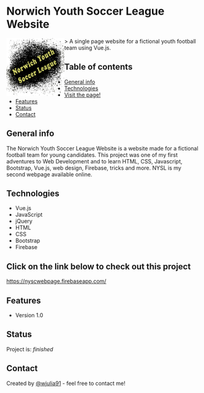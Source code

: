 # Norwich Youth Soccer League Website
<img src="./img/NYSL_logo_05.png" width="30%" height="30%" align="left">
> A single page website for a fictional youth football team using Vue.js. 
 

## Table of contents
* [General info](#general-info)
* [Technologies](#technologies)
* [Visit the page!](#Click-on-the-link-below-to-check-out-this-project)
* [Features](#features)
* [Status](#status)
* [Contact](#contact)

## General info
The Norwich Youth Soccer League Website is a website made for a fictional football team for young candidates. This project was one of my first adventures to Web Development and to learn HTML, CSS, Javascript, Bootstrap, Vue.js, web design, Firebase, tricks and more. NYSL is my second webpage available online.

## Technologies
* Vue.js
* JavaScript
* jQuery
* HTML
* CSS
* Bootstrap
* Firebase

## Click on the link below to check out this project
<a href="https://nyscwebpage.firebaseapp.com/">https://nyscwebpage.firebaseapp.com/</a>

## Features
* Version 1.0

## Status
Project is: _finished_

## Contact
Created by [@wjulia91](https://www.linkedin.com/in/wjulia91/) - feel free to contact me!
